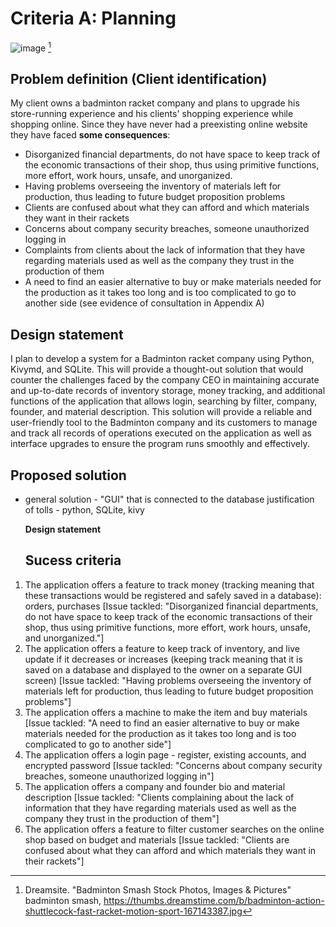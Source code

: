 # Criteria A: Planning
![image](https://github.com/Rokyyz/Unit3/assets/134658259/3c97f3c4-5331-40dc-87a3-ed900b3e7f75) [^1]


## Problem definition (Client identification)
My client owns a badminton racket company and plans to upgrade his store-running experience and his clients' shopping experience while shopping online. Since they have never had a preexisting online website they have faced **some consequences**: 

* Disorganized financial departments, do not have space to keep track of the economic transactions of their shop, thus using primitive functions, more effort, work hours, unsafe, and unorganized.
* Having problems overseeing the inventory of materials left for production, thus leading to future budget proposition problems
* Clients are confused about what they can afford and which materials they want in their rackets
* Concerns about company security breaches, someone unauthorized logging in
* Complaints from clients about the lack of information that they have regarding materials used as well as the company they trust in the production of them 
* A need to find an easier alternative to buy or make materials needed for the production as it takes too long and is too complicated to go to another side
(see evidence of consultation in Appendix A) 

## Design statement 

I plan to develop a system for a Badminton racket company using Python, Kivymd, and SQLite. This will provide a thought-out solution that would counter the challenges faced by the company CEO in maintaining accurate and up-to-date records of inventory storage, money tracking, and additional functions of the application that allows login, searching by filter, company, founder, and material description. This solution will provide a reliable and user-friendly tool to the Badminton company and its customers to manage and track all records of operations executed on the application as well as interface upgrades to ensure the program runs smoothly and effectively.

  ## Proposed solution
  
- general solution - "GUI" that is connected to the database
justification of tolls - python, SQLite, kivy

  **Design statement**

  ## Sucess criteria
1. The application offers a feature to track money (tracking meaning that these transactions would be registered and safely saved in a database): orders, purchases [Issue tackled: "Disorganized financial departments, do not have space to keep track of the economic transactions of their shop, thus using primitive functions, more effort, work hours, unsafe, and unorganized."]
2. The application offers a feature to keep track of inventory, and live update if it decreases or increases (keeping track meaning that it is saved on a database and displayed to the owner on a separate GUI screen) [Issue tackled: "Having problems overseeing the inventory of materials left for production, thus leading to future budget proposition problems"]
3. The application offers a machine to make the item and buy materials [Issue tackled: "A need to find an easier alternative to buy or make materials needed for the production as it takes too long and is too complicated to go to another side"]
4. The application offers a login page - register, existing accounts, and encrypted password [Issue tackled: "Concerns about company security breaches, someone unauthorized logging in"] 
5. The application offers a company and founder bio and material description [Issue tackled: "Clients complaining about the lack of information that they have regarding materials used as well as the company they trust in the production of them"]
6. The application offers a feature to filter customer searches on the online shop based on budget and materials [Issue tackled: "Clients are confused about what they can afford and which materials they want in their rackets"]


[^1]: Dreamsite. "Badminton Smash Stock Photos, Images & Pictures" badminton smash,
https://thumbs.dreamstime.com/b/badminton-action-shuttlecock-fast-racket-motion-sport-167143387.jpg
